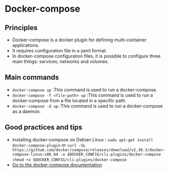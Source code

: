 # Docker-compose

## Principles

* Docker-compose is a docker plugin for defining multi-container applications.
* It requires configuration file in a yaml format.
* In docker-compose configuration files, it is possible to configure three main things: services; networks and volumes.

## Main commands

* `docker-compose up` :This command is used to run a docker-compose.
* `docker-compose -f <file-path> up` :This command is used to run a docker-compose from a file located in a specific path.
* `docker-compose -d up` :This command is used to run a docker-compose as a daemon.

## Good practices and tips

* Installing docker-compsoe on Debian Linux : `sudo apt-get install docker-compose-plugin` or `curl -SL https://github.com/docker/compose/releases/download/v2.30.3/docker-compose-linux-x86_64 -o $DOCKER_CONFIG/cli-plugins/docker-compose` `chmod +x $DOCKER_CONFIG/cli-plugins/docker-compose`
* [Go to the docker-compose documentation](https://docs.docker.com/compose/)
